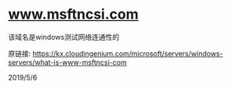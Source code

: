 # www.msftncsi.com

该域名是windows测试网络连通性的  

原链接: https://kx.cloudingenium.com/microsoft/servers/windows-servers/what-is-www-msftncsi-com  


2019/5/6  
